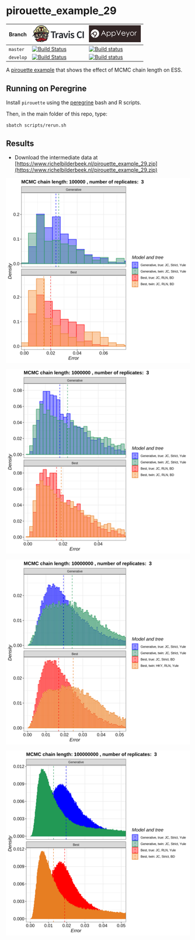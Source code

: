 # pirouette_example_29

Branch   |[![Travis CI logo](pics/TravisCI.png)](https://travis-ci.com)                                                                                                 |[![AppVeyor logo](pics/AppVeyor.png)](https://appveyor.com)                                                                                               
---------|--------------------------------------------------------------------------------------------------------------------------------------------------------------|------------------------------------------
`master` |[![Build Status](https://travis-ci.com/richelbilderbeek/pirouette_example_29.svg?branch=master)](https://travis-ci.com/richelbilderbeek/pirouette_example_29) |[![Build status](https://ci.appveyor.com/api/projects/status/uh6ek769fcap0ydr/branch/master?svg=true)](https://ci.appveyor.com/project/richelbilderbeek/pirouette-example-29/branch/master)
`develop`|[![Build Status](https://travis-ci.com/richelbilderbeek/pirouette_example_29.svg?branch=develop)](https://travis-ci.com/richelbilderbeek/pirouette_example_29)|[![Build status](https://ci.appveyor.com/api/projects/status/uh6ek769fcap0ydr/branch/develop?svg=true)](https://ci.appveyor.com/project/richelbilderbeek/pirouette-example-29/branch/develop)

A [pirouette example](https://github.com/richelbilderbeek/pirouette_examples)
that shows the effect of MCMC chain length on ESS.

## Running on Peregrine

Install `pirouette` using the [peregrine](https://github.com/richelbilderbeek/peregrine)
bash and R scripts.

Then, in the main folder of this repo, type:

```
sbatch scripts/rerun.sh
```

## Results

 * Download the intermediate data at 
   [https://www.richelbilderbeek.nl/pirouette_example_29.zip](https://www.richelbilderbeek.nl/pirouette_example_29.zip)

![](errors_1.png)

![](errors_2.png)

![](errors_3.png)

![](errors_4.png)

